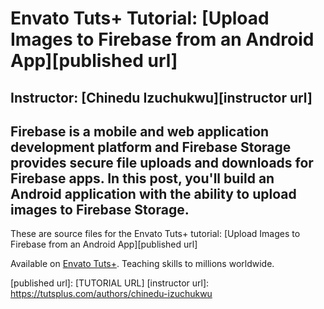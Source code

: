 # Envato Tuts+ Tutorial: [Upload Images to Firebase from an Android App][published url]
## Instructor: [Chinedu Izuchukwu][instructor url]


Firebase is a mobile and web application development platform and Firebase Storage provides secure file uploads and downloads for Firebase apps. In this post, you'll build an Android application with the ability to upload images to Firebase Storage.
------

These are source files for the Envato Tuts+ tutorial: [Upload Images to Firebase from an Android App][published url]

Available on [Envato Tuts+](https://tutsplus.com). Teaching skills to millions worldwide.

[published url]: [TUTORIAL URL]
[instructor url]: https://tutsplus.com/authors/chinedu-izuchukwu
